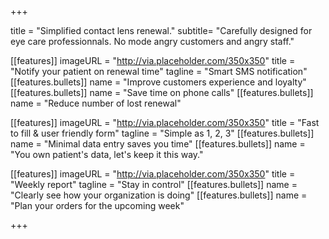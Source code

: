 +++

title = "Simplified contact lens renewal."
subtitle= "Carefully designed for eye care professionnals. No mode angry customers and angry staff."

[[features]]
  imageURL = "http://via.placeholder.com/350x350"
  title = "Notify your patient on renewal time"
  tagline = "Smart SMS notification"
  [[features.bullets]]
    name = "Improve customers experience and loyalty"
  [[features.bullets]]
    name = "Save time on phone calls"
  [[features.bullets]]
    name = "Reduce number of lost renewal"

[[features]]
  imageURL = "http://via.placeholder.com/350x350"
  title = "Fast to fill & user friendly form"
  tagline = "Simple as 1, 2, 3"
  [[features.bullets]]
    name = "Minimal data entry saves you time"
  [[features.bullets]]
    name = "You own patient's data, let's keep it this way."

[[features]]
  imageURL = "http://via.placeholder.com/350x350"
  title = "Weekly report"
  tagline = "Stay in control"
  [[features.bullets]]
    name = "Clearly see how your organization is doing"
  [[features.bullets]]
    name = "Plan your orders for the upcoming week"
    

+++
